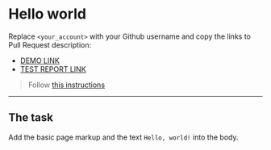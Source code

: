 # Hello world
Replace `<your_account>` with your Github username and copy the links to Pull Request description:
- [DEMO LINK](https://ihor-soloviov.github.io/layout_hello-world/)
- [TEST REPORT LINK](https://ihor-soloviov.github.io/layout_hello-world/report/html_report/)

> Follow [this instructions](https://mate-academy.github.io/layout_task-guideline/#how-to-solve-the-layout-tasks-on-github)
___

## The task
Add the basic page markup and the text `Hello, world!` into the body.
